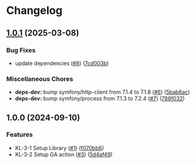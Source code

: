 # Changelog

## [1.0.1](https://github.com/kamotelab/turnstile/compare/v1.0.0...v1.0.1) (2025-03-08)


### Bug Fixes

* update dependencies ([#8](https://github.com/kamotelab/turnstile/issues/8)) ([7cd003b](https://github.com/kamotelab/turnstile/commit/7cd003baebb7805a65ef1b9d122a04486d9dad5d))


### Miscellaneous Chores

* **deps-dev:** bump symfony/http-client from 7.1.4 to 7.1.8 ([#6](https://github.com/kamotelab/turnstile/issues/6)) ([5bab6ac](https://github.com/kamotelab/turnstile/commit/5bab6ac8e1a8c1689cbe0688c8079e84d990722c))
* **deps-dev:** bump symfony/process from 7.1.3 to 7.2.4 ([#7](https://github.com/kamotelab/turnstile/issues/7)) ([788f032](https://github.com/kamotelab/turnstile/commit/788f032cee9d285df02abf875604478c784948bb))

## 1.0.0 (2024-09-10)


### Features

* KL-3-1 Setup Library ([#1](https://github.com/kamotelab/turnstile/issues/1)) ([f070bb6](https://github.com/kamotelab/turnstile/commit/f070bb6b08ab519bc86b9f5ff2e809d26f15293a))
* KL-3-2 Setup GA action ([#3](https://github.com/kamotelab/turnstile/issues/3)) ([5d4af49](https://github.com/kamotelab/turnstile/commit/5d4af49484ff1591d68bbef95475ce156f8250a1))
